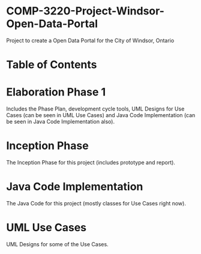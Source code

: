 # COMP-3220-Project-Windsor-Open-Data-Portal
Project to create a Open Data Portal for the City of Windsor, Ontario
# Table of Contents
# Elaboration Phase 1
Includes the Phase Plan, development cycle tools, UML Designs for Use Cases (can be seen in UML Use Cases) and Java Code Implementation (can be seen in Java Code Implementation also).
# Inception Phase
The Inception Phase for this project (includes prototype and report).
# Java Code Implementation
The Java Code for this project (mostly classes for Use Cases right now).
# UML Use Cases
UML Designs for some of the Use Cases.
